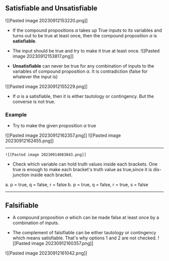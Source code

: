 
## Satisfiable and Unsatisfiable

![[Pasted image 20230912153220.png]]

- If the compound propositions $\alpha$ takes up True inputs to its variables and turns out to be true at least once, then the compound proposition $\alpha$ is **satisfiable**.
- The input should be true and try to make it true at least once.
	![[Pasted image 20230912153817.png]]
	
- **Unsatisfiable** can never be true for any combination of inputs to the variables of compound proposition $\alpha$. It is contradiction (false for whatever the input is)

![[Pasted image 20230912155229.png]]

- If $\alpha$ is a satisfiable, then it is either tautology or contingency. But the converse is not true.

### Example

- Try to make the given proposition $\alpha$ true 

![[Pasted image 20230912162357.png]]
![[Pasted image 20230912162455.png]]

---

```ad-question
![[Pasted image 20230914083043.png]]
```

- Check which variable can hold truth values inside each brackets. One true is enough to make each bracket's truth value as true,since it is dis-junction inside each bracket.

a. p = true, q = false, r = false
b. p = true, q = false, r = true, s = false

---
## Falsifiable

- A compound proposition $\alpha$ which can be made false at least once by a combination of inputs.

- The complement of falsifiable can be either tautology or contingency which means satisfiable. That's why options 1 and 2 are not checked.
![[Pasted image 20230912160357.png]]

![[Pasted image 20230912161042.png]]
